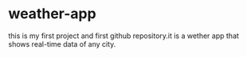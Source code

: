 # weather-app
this is my first project and first github repository.it is a wether app that shows real-time data of any city.
